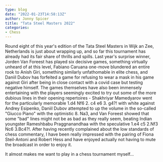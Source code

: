 ```yaml
---
type: blog
date: "2022-01-23T14:58:13Z"
author: Jonny Spicer
title: "Tata Steel Masters 2022"
categories:
- Chess
---
```

Round eight of this year's edition of the Tata Steel Masters in Wijk an Zee, Netherlands is just about wrapping up, and so far this
tournament has already had its fair share of thrills and spills. Last year's surprise winner, Jorden Van Foreest has played six decisive
games, something virtually unheard of at this level, Fabiano Caruana one-move blundered an entire rook to Anish Giri, something similarly
unfathomable in elite chess, and Daniil Dubov has forfeited a game for refusing to wear a mask in his game against Giri after being in
close contact with a covid case but testing negative himself. The games themselves have also been immensely entertaining with the players
seemingly excited to try out some of the more dubious lines in their opening repertoires - Shakhriyar Mamedyarov went for the particularly
memorable 1.d4 Nf6 2. c4 e6 3. g4?! with white against Andrey Esipenko, Daniil Dubov attempted to up the volume in the so-called "Giucco
Piano" with the optimistic 8. Na3, and Van Foreest showed that some "bad" lines might not be as bad as they really seem, beating Indian
youngster Rameshbabu Praggnanandhaa with the speculative 1.e4 c5 2.Nf3 Nc6 3.Bc4?!. After having recently complained about the low standards
of chess commentary, I have been really impressed with the pairing of Fiona Steil-Antoni and Robert Hess and have enjoyed actually not
having to mute the broadcast in order to enjoy it.

It almost makes me want to play in a chess tournament myself...
